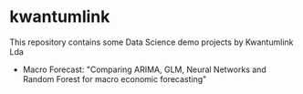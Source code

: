 # kwantumlink
This repository contains some Data Science demo projects by Kwantumlink Lda

- Macro Forecast: "Comparing ARIMA, GLM, Neural Networks and Random Forest for macro economic forecasting"
